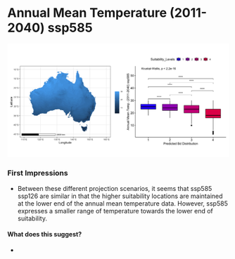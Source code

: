 # Annual Mean Temperature (2011-2040) ssp585
![image info](../Analysis_Plots/Annual_Mean_Temp_1140_585.png)
### First Impressions

* Between these different projection scenarios, it seems that ssp585 ssp126 are similar in that the higher suitability locations are maintained at the lower end of the annual mean temperature data. However, ssp585 expresses a smaller range of temperature towards the lower end of suitability.

#### What does this suggest?

* 